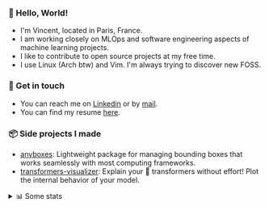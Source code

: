 ### 👋 Hello, World!

- I'm Vincent, located in Paris, France.
- I am working closely on MLOps and software engineering aspects of machine learning projects.
- I like to contribute to open source projects at my free time.
- I use Linux (Arch btw) and Vim. I'm always trying to discover new FOSS.

### 🔗 Get in touch

- You can reach me on [Linkedin](https://www.linkedin.com/in/vincent-duchauffour-3a9641155/) or by [mail](mailto:vincent.duchauffour@proton.me).
- You can find my resume [here](https://raw.githubusercontent.com/VDuchauffour/resume/main/resume.pdf).

### 📦 Side projects I made

- [anyboxes](https://github.com/VDuchauffour/anyboxes): Lightweight package for managing bounding boxes that works seamlessly with most computing frameworks.
- [transformers-visualizer](https://github.com/VDuchauffour/transformers-visualizer): Explain your 🤗 transformers without effort! Plot the internal behavior of your model. 

<details><summary>📊 Some stats</summary>  
  
<p align="center">
  <img alt="VDuchauffour's github stats" src="https://github-readme-stats.vercel.app/api?username=VDuchauffour&include_all_commits=true&show_icons=true&theme=react"/>
  <br />
  <img alt="VDuchauffour's streak stats" src="https://streak-stats.demolab.com?user=VDuchauffour&theme=react"/>
  <br />
  <img alt="VDuchauffour's language stats" src="https://github-readme-stats.vercel.app/api/top-langs/?username=VDuchauffour&count_private=true&include_all_commits=true&show_icons=true&layout=compact&theme=react"/>
  <!--   <br />
  <img alt="VDuchauffour's Wakatime stats" src="https://github-readme-stats.vercel.app/api/wakatime?username=VDuchauffour&theme=react"/> -->
</p>

#### 🧭 Wakatime stats
<!--START_SECTION:waka-->
![Code Time](http://img.shields.io/badge/Code%20Time-2%2C153%20hrs%2058%20mins-blue)

![Lines of code](https://img.shields.io/badge/From%20Hello%20World%20I%27ve%20Written-4.9%20million%20lines%20of%20code-blue)

**🐱 My GitHub Data** 

> 📦 981.1 kB Used in GitHub's Storage 
 > 
> 🏆 759 Contributions in the Year 2024
 > 
> 🚫 Not Opted to Hire
 > 
> 📜 9 Public Repositories 
 > 
> 🔑 2 Private Repositories 
 > 
**I'm an Early 🐤** 

```text
🌞 Morning                528 commits         ██░░░░░░░░░░░░░░░░░░░░░░░   08.24 % 
🌆 Daytime                3724 commits        ███████████████░░░░░░░░░░   58.15 % 
🌃 Evening                1750 commits        ███████░░░░░░░░░░░░░░░░░░   27.33 % 
🌙 Night                  402 commits         ██░░░░░░░░░░░░░░░░░░░░░░░   06.28 % 
```
📅 **I'm Most Productive on Monday** 

```text
Monday                   1380 commits        █████░░░░░░░░░░░░░░░░░░░░   21.55 % 
Tuesday                  1255 commits        █████░░░░░░░░░░░░░░░░░░░░   19.60 % 
Wednesday                1058 commits        ████░░░░░░░░░░░░░░░░░░░░░   16.52 % 
Thursday                 1285 commits        █████░░░░░░░░░░░░░░░░░░░░   20.07 % 
Friday                   1028 commits        ████░░░░░░░░░░░░░░░░░░░░░   16.05 % 
Saturday                 103 commits         ░░░░░░░░░░░░░░░░░░░░░░░░░   01.61 % 
Sunday                   295 commits         █░░░░░░░░░░░░░░░░░░░░░░░░   04.61 % 
```


📊 **This Week I Spent My Time On** 

```text
💬 Programming Languages: 
Python                   44 hrs 34 mins      ███████████████████████░░   90.79 % 
YAML                     1 hr 14 mins        █░░░░░░░░░░░░░░░░░░░░░░░░   02.52 % 
Other                    1 hr 2 mins         █░░░░░░░░░░░░░░░░░░░░░░░░   02.11 % 
C++                      46 mins             ░░░░░░░░░░░░░░░░░░░░░░░░░   01.56 % 
TOML                     27 mins             ░░░░░░░░░░░░░░░░░░░░░░░░░   00.95 % 
```


 Last Updated on 06/09/2024 00:46:29 UTC
<!--END_SECTION:waka-->
</details>
